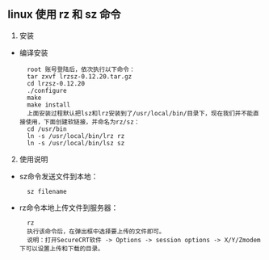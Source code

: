 ## linux 使用 rz 和 sz 命令

1. 安装

- 编译安装

		root 账号登陆后，依次执行以下命令：
		tar zxvf lrzsz-0.12.20.tar.gz
		cd lrzsz-0.12.20
		./configure
		make
		make install
		上面安装过程默认把lsz和lrz安装到了/usr/local/bin/目录下，现在我们并不能直接使用，下面创建软链接，并命名为rz/sz：
		cd /usr/bin
		ln -s /usr/local/bin/lrz rz
		ln -s /usr/local/bin/lsz sz
		
2. 使用说明

- sz命令发送文件到本地：

		sz filename

- rz命令本地上传文件到服务器：

		rz
		执行该命令后，在弹出框中选择要上传的文件即可。
		说明：打开SecureCRT软件 -> Options -> session options -> X/Y/Zmodem 下可以设置上传和下载的目录。
